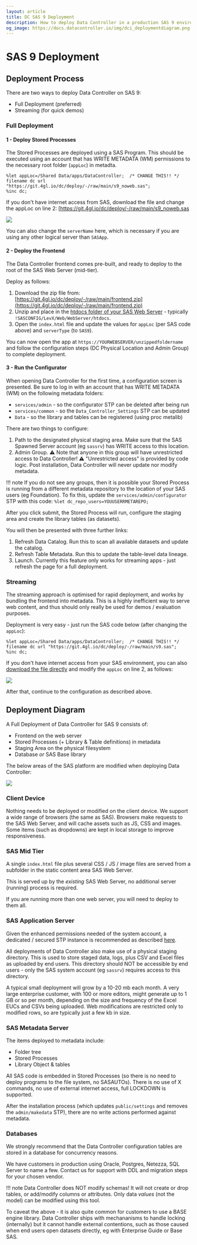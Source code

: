 ```yaml
---
layout: article
title: DC SAS 9 Deployment
description: How to deploy Data Controller in a production SAS 9 environment
og_image: https://docs.datacontroller.io/img/dci_deploymentdiagram.png
---
```


# SAS 9 Deployment

## Deployment Process

There are two ways to deploy Data Controller on SAS 9:

* Full Deployment (preferred)
* Streaming (for quick demos)

### Full Deployment

#### 1 - Deploy Stored Processes

The Stored Processes are deployed using a SAS Program.  This should be executed using an account that has WRITE METADATA (WM) permissions to the necessary root folder (`appLoc`) in metadta.

```sas
%let appLoc=/Shared Data/apps/DataController;  /* CHANGE THIS!! */
filename dc url "https://git.4gl.io/dc/deploy/-/raw/main/s9_noweb.sas";
%inc dc;
```

If you don't have internet access from SAS, download the file and change the appLoc on line 2:  [https://git.4gl.io/dc/deploy/-/raw/main/s9_noweb.sas

![](img/sas9_apploc.png)

You can also change the `serverName` here, which is necessary if you are using any other logical server than `SASApp`.

#### 2 - Deploy the Frontend

The Data Controller frontend comes pre-built, and ready to deploy to the root of the SAS Web Server (mid-tier).

Deploy as follows:

1.  Download the zip file from: [https://git.4gl.io/dc/deploy/-/raw/main/frontend.zip](https://git.4gl.io/dc/deploy/-/raw/main/frontend.zip)
2. Unzip and place in the [htdocs folder of your SAS Web Server](https://sasjs.io/frontend-deployment/#sas9-deploy) - typically `!SASCONFIG/LevX/Web/WebServer/htdocs`.
3. Open the `index.html` file and update the values for `appLoc` (per SAS code above) and `serverType` (to `SAS9`).

You can now open the app at `https://YOURWEBSERVER/unzippedfoldername` and follow the configuration steps (DC Physical Location and Admin Group) to complete deployment.

#### 3 - Run the Configurator

When opening Data Controller for the first time, a configuration screen is presented.  Be sure to log in with an account that has WRITE METADATA (WM) on the following metadata folders:

* `services/admin` - so the configurator STP can be deleted after being run
* `services/common` - so the `Data_Controller_Settings` STP can be updated
* `Data` - so the library and tables can be registered (using proc metalib)


There are two things to configure:

1. Path to the designated physical staging area. Make sure that the SAS Spawned Server account (eg `sassrv`) has WRITE access to this location.
2. Admin Group. ⚠️ Note that anyone in this group will have unrestricted access to Data Controller! ⚠️ "Unrestricted access" is provided by code logic. Post installation, Data Controller will never update nor modify metadata.

!!! note
    If you do not see any groups, then it is possible your Stored Process is running from a different metadata repository to the location of your SAS users (eg Foundation). To fix this, update the `services/admin/configurator` STP with this code: `%let dc_repo_users=YOUUSERRMETAREPO;`

After you click submit, the Stored Process will run, configure the staging area and create the library tables (as datasets).

You will then be presented with three further links:

1. Refresh Data Catalog.  Run this to scan all available datasets and update the catalog.
2. Refresh Table Metadata.  Run this to update the table-level data lineage.
3. Launch.  Currently this feature only works for streaming apps - just refresh the page for a full deployment.

### Streaming

The streaming approach is optimised for rapid deployment, and works by bundling the frontend into metadata. This is a highly inefficient way to serve web content, and thus should only really be used for demos / evaluation purposes.

Deployment is very easy - just run the SAS code below (after changing the `appLoc`):

```sas
%let appLoc=/Shared Data/apps/DataController;  /* CHANGE THIS!! */
filename dc url "https://git.4gl.io/dc/deploy/-/raw/main/s9.sas";
%inc dc;
```

If you don't have internet access from your SAS environment, you can also [download the file directly](https://git.4gl.io/dc/deploy/-/raw/main/s9.sas) and modify the `appLoc` on line 2, as follows:

![](img/sas9_apploc.png)

After that, continue to the configuration as described above.

## Deployment Diagram

A Full Deployment of Data Controller for SAS 9 consists of:

* Frontend on the web server
* Stored Processes (+ Library & Table definitions) in metadata
* Staging Area on the physical filesystem
* Database _or_ SAS Base library

The below areas of the SAS platform are modified when deploying Data Controller:

![](img/dci_deploymentdiagram.svg)
<!--img src="/img/dci_deploymentdiagram.svg" height="350" style="border:3px solid black" -->

### Client Device

Nothing needs to be deployed or modified on the client device.  We support a wide range of browsers (the same as SAS).  Browsers make requests to the SAS Web Server, and will cache assets such as JS, CSS and images.  Some items (such as dropdowns) are kept in local storage to improve responsiveness.

### SAS Mid Tier

A single `index.html` file plus several CSS / JS / image files are served from a subfolder in the static content area SAS Web Server.

This is served up by the _existing_ SAS Web Server, no additional server (running) process is required.

If you are running more than one web server, you will need to deploy to them all.


### SAS Application Server

Given the enhanced permissions needed of the system account, a dedicated / secured STP instance is recommended as described [here](/dci-stpinstance).

All deployments of Data Controller also make use of a physical staging directory.  This is used to store staged data, logs, plus CSV and Excel files as uploaded by end users.  This directory should NOT be accessible by end users - only the SAS system account (eg `sassrv`) requires access to this directory.

A typical small deployment will grow by a 10-20 mb each month.  A very large enterprise customer, with 100 or more editors, might generate up to 1 GB or so per month, depending on the size and frequency of the Excel EUCs and CSVs being uploaded.  Web modifications are restricted only to modified rows, so are typically just a few kb in size.


### SAS Metadata Server

The items deployed to metadata include:

 * Folder tree
 * Stored Processes
 * Library Object & tables

 All SAS code is embedded in Stored Processes (so there is no need to deploy programs to the file system, no SASAUTOs).  There is no use of X commands, no use of external internet access, full LOCKDOWN is supported.

 After the installation process (which updates `public/settings` and removes the `admin/makedata` STP), there are no write actions performed against metadata.

### Databases

We strongly recommend that the Data Controller configuration tables are stored in a database for concurrency reasons.

We have customers in production using Oracle, Postgres, Netezza, SQL Server to name a few.  Contact us for support with DDL and migration steps for your chosen vendor.

!!! note
    Data Controller does NOT modify schemas! It will not create or drop tables, or add/modify columns or attributes.  Only data _values_ (not the model) can be modified using this tool.

To caveat the above - it is also quite common for customers to use a BASE engine library.  Data Controller ships with mechananisms to handle locking (internally) but it cannot handle external contentions, such as those caused when end users open datasets directly, eg with Enterprise Guide or Base SAS.
